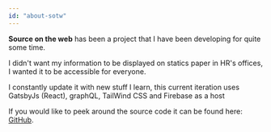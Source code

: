 ```yaml
---
id: "about-sotw"
---
```


**Source on the web** has been a project that I have been developing for quite some time.

I didn't want my information to be displayed on statics paper in HR's offices, I wanted it to be accessible for everyone.

I constantly update it with new stuff I learn, this current iteration uses GatsbyJs (React), graphQL, TailWind CSS and Firebase as a host 

If you would like to peek around the source code it can be found here: [GitHub](https://github.com/yonihod/mysourceontheweb).
